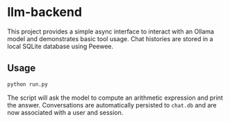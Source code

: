 # llm-backend

This project provides a simple async interface to interact with an Ollama model and demonstrates basic tool usage. Chat histories are stored in a local SQLite database using Peewee.

## Usage

```bash
python run.py
```

The script will ask the model to compute an arithmetic expression and print the answer. Conversations are automatically persisted to `chat.db` and are now associated with a user and session.
